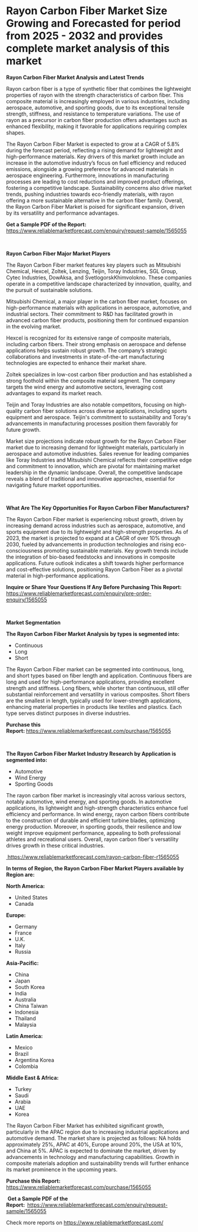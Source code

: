 <p><h1>Rayon Carbon Fiber Market Size Growing and Forecasted for period from 2025 - 2032 and provides complete market analysis of this market</h1></p><p><strong>Rayon Carbon Fiber Market Analysis and Latest Trends</strong></p>
<p><p>Rayon carbon fiber is a type of synthetic fiber that combines the lightweight properties of rayon with the strength characteristics of carbon fiber. This composite material is increasingly employed in various industries, including aerospace, automotive, and sporting goods, due to its exceptional tensile strength, stiffness, and resistance to temperature variations. The use of rayon as a precursor in carbon fiber production offers advantages such as enhanced flexibility, making it favorable for applications requiring complex shapes.</p><p>The Rayon Carbon Fiber Market is expected to grow at a CAGR of 5.8% during the forecast period, reflecting a rising demand for lightweight and high-performance materials. Key drivers of this market growth include an increase in the automotive industry’s focus on fuel efficiency and reduced emissions, alongside a growing preference for advanced materials in aerospace engineering. Furthermore, innovations in manufacturing processes are leading to cost reductions and improved product offerings, fostering a competitive landscape. Sustainability concerns also drive market trends, pushing industries towards eco-friendly materials, with rayon offering a more sustainable alternative in the carbon fiber family. Overall, the Rayon Carbon Fiber Market is poised for significant expansion, driven by its versatility and performance advantages.</p></p>
<p><strong>Get a Sample PDF of the Report:&nbsp;</strong> <a href="https://www.reliablemarketforecast.com/enquiry/request-sample/1565055?utm_campaign=2950&utm_medium=2&utm_source=Github&utm_content=ia&utm_term=02042025&utm_id=rayon-carbon-fiber">https://www.reliablemarketforecast.com/enquiry/request-sample/1565055</a></p>
<p>&nbsp;</p>
<p><strong>Rayon Carbon Fiber Major Market Players</strong></p>
<p><p>The Rayon Carbon Fiber market features key players such as Mitsubishi Chemical, Hexcel, Zoltek, Lenzing, Teijin, Toray Industries, SGL Group, Cytec Industries, DowAksa, and SvetlogorskKhimvolokno. These companies operate in a competitive landscape characterized by innovation, quality, and the pursuit of sustainable solutions.</p><p>Mitsubishi Chemical, a major player in the carbon fiber market, focuses on high-performance materials with applications in aerospace, automotive, and industrial sectors. Their commitment to R&D has facilitated growth in advanced carbon fiber products, positioning them for continued expansion in the evolving market.</p><p>Hexcel is recognized for its extensive range of composite materials, including carbon fibers. Their strong emphasis on aerospace and defense applications helps sustain robust growth. The company’s strategic collaborations and investments in state-of-the-art manufacturing technologies are expected to enhance their market share.</p><p>Zoltek specializes in low-cost carbon fiber production and has established a strong foothold within the composite material segment. The company targets the wind energy and automotive sectors, leveraging cost advantages to expand its market reach.</p><p>Teijin and Toray Industries are also notable competitors, focusing on high-quality carbon fiber solutions across diverse applications, including sports equipment and aerospace. Teijin's commitment to sustainability and Toray's advancements in manufacturing processes position them favorably for future growth.</p><p>Market size projections indicate robust growth for the Rayon Carbon Fiber market due to increasing demand for lightweight materials, particularly in aerospace and automotive industries. Sales revenue for leading companies like Toray Industries and Mitsubishi Chemical reflects their competitive edge and commitment to innovation, which are pivotal for maintaining market leadership in the dynamic landscape. Overall, the competitive landscape reveals a blend of traditional and innovative approaches, essential for navigating future market opportunities.</p></p>
<p>&nbsp;</p>
<p><strong>What Are The Key Opportunities For Rayon Carbon Fiber Manufacturers?</strong></p>
<p><p>The Rayon Carbon Fiber market is experiencing robust growth, driven by increasing demand across industries such as aerospace, automotive, and sports equipment due to its lightweight and high-strength properties. As of 2023, the market is projected to expand at a CAGR of over 10% through 2030, fueled by advancements in production technologies and rising eco-consciousness promoting sustainable materials. Key growth trends include the integration of bio-based feedstocks and innovations in composite applications. Future outlook indicates a shift towards higher performance and cost-effective solutions, positioning Rayon Carbon Fiber as a pivotal material in high-performance applications.</p></p>
<p><strong>Inquire or Share Your Questions If Any Before Purchasing This Report:</strong> <a href="https://www.reliablemarketforecast.com/enquiry/pre-order-enquiry/1565055?utm_campaign=2950&utm_medium=2&utm_source=Github&utm_content=ia&utm_term=02042025&utm_id=rayon-carbon-fiber">https://www.reliablemarketforecast.com/enquiry/pre-order-enquiry/1565055</a></p>
<p>&nbsp;</p>
<p><strong>Market Segmentation</strong></p>
<p><strong>The Rayon Carbon Fiber Market Analysis by types is segmented into:</strong></p>
<p><ul><li>Continuous</li><li>Long</li><li>Short</li></ul></p>
<p><p>The Rayon Carbon Fiber market can be segmented into continuous, long, and short types based on fiber length and application. Continuous fibers are long and used for high-performance applications, providing excellent strength and stiffness. Long fibers, while shorter than continuous, still offer substantial reinforcement and versatility in various composites. Short fibers are the smallest in length, typically used for lower-strength applications, enhancing material properties in products like textiles and plastics. Each type serves distinct purposes in diverse industries.</p></p>
<p><strong>Purchase this Report:&nbsp;</strong><a href="https://www.reliablemarketforecast.com/purchase/1565055?utm_campaign=2950&utm_medium=2&utm_source=Github&utm_content=ia&utm_term=02042025&utm_id=rayon-carbon-fiber">https://www.reliablemarketforecast.com/purchase/1565055</a></p>
<p>&nbsp;</p>
<p><strong>The Rayon Carbon Fiber Market Industry Research by Application is segmented into:</strong></p>
<p><ul><li>Automotive</li><li>Wind Energy</li><li>Sporting Goods</li></ul></p>
<p><p>The rayon carbon fiber market is increasingly vital across various sectors, notably automotive, wind energy, and sporting goods. In automotive applications, its lightweight and high-strength characteristics enhance fuel efficiency and performance. In wind energy, rayon carbon fibers contribute to the construction of durable and efficient turbine blades, optimizing energy production. Moreover, in sporting goods, their resilience and low weight improve equipment performance, appealing to both professional athletes and recreational users. Overall, rayon carbon fiber's versatility drives growth in these critical industries.</p></p>
<p><a href="https://www.reliablemarketforecast.com/rayon-carbon-fiber-r1565055?utm_campaign=2950&utm_medium=2&utm_source=Github&utm_content=ia&utm_term=02042025&utm_id=rayon-carbon-fiber">&nbsp;https://www.reliablemarketforecast.com/rayon-carbon-fiber-r1565055</a></p>
<p><strong>In terms of Region, the Rayon Carbon Fiber Market Players available by Region are:</strong></p>
<p>
    <p> <strong> North America: </strong>
        <ul>
            <li>United States</li>
            <li>Canada</li>
        </ul>
        </p> 
    <p> <strong> Europe: </strong>
        <ul>
            <li>Germany</li>
            <li>France</li>
            <li>U.K.</li>
            <li>Italy</li>
            <li>Russia</li>
        </ul>
        </p> 
    <p> <strong> Asia-Pacific: </strong>
        <ul>
            <li>China</li>
            <li>Japan</li>
            <li>South Korea</li>
            <li>India</li>
            <li>Australia</li>
            <li>China Taiwan</li>
            <li>Indonesia</li>
            <li>Thailand</li>
            <li>Malaysia</li>
        </ul>
        </p> 
    <p> <strong> Latin America: </strong>
        <ul>
            <li>Mexico</li>
            <li>Brazil</li>
            <li>Argentina Korea</li>
            <li>Colombia</li>
        </ul>
        </p> 
    <p> <strong> Middle East & Africa: </strong>
        <ul>
            <li>Turkey</li>
            <li>Saudi</li>
            <li>Arabia</li>
            <li>UAE</li>
            <li>Korea</li>
        </ul>
    </p>
    </p>
<p><p>The Rayon Carbon Fiber Market has exhibited significant growth, particularly in the APAC region due to increasing industrial applications and automotive demand. The market share is projected as follows: NA holds approximately 25%, APAC at 40%, Europe around 20%, the USA at 10%, and China at 5%. APAC is expected to dominate the market, driven by advancements in technology and manufacturing capabilities. Growth in composite materials adoption and sustainability trends will further enhance its market prominence in the upcoming years.</p></p>
<p><strong>Purchase this Report: </strong><a href="https://www.reliablemarketforecast.com/purchase/1565055?utm_campaign=2950&utm_medium=2&utm_source=Github&utm_content=ia&utm_term=02042025&utm_id=rayon-carbon-fiber">https://www.reliablemarketforecast.com/purchase/1565055</a></p>
<p>&nbsp;<strong>Get a Sample PDF of the Report:&nbsp;&nbsp;</strong><a href="https://www.reliablemarketforecast.com/enquiry/request-sample/1565055?utm_campaign=2950&utm_medium=2&utm_source=Github&utm_content=ia&utm_term=02042025&utm_id=rayon-carbon-fiber">https://www.reliablemarketforecast.com/enquiry/request-sample/1565055</a></p>
<p><strong></strong></p>
<p>Check more reports on <a href="https://www.reliablemarketforecast.com/?utm_campaign=2950&utm_medium=2&utm_source=Github&utm_content=ia&utm_term=02042025&utm_id=rayon-carbon-fiber">https://www.reliablemarketforecast.com/</a></p>